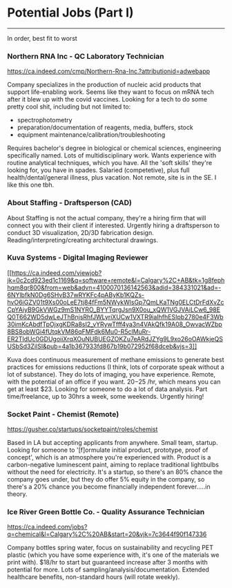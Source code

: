 # Potential Jobs (Part I)

***

In order, best fit to worst

### Northern RNA Inc - QC Laboratory Technician
https://ca.indeed.com/cmp/Northern-Rna-Inc.?attributionid=adwebapp

Company specializes in the production of nucleic acid products that support life-enabling work. Seems like they want to focus on mRNA tech after it blew up with the covid vaccines. Looking for a tech to do some pretty cool shit, including but not limited to:
- spectrophotometry
- preparation/documentation of reagents, media, buffers, stock
- equipment maintenance/calibration/troubleshooting

 Requires bachelor's degree in biological or chemical sciences, engineering specifically named. Lots of multidisciplinary work. Wants experience with routine analytical techniques, which you have. All the 'soft skills' they're looking for, you have in spades. Salaried (competetive), plus full health/dental/general illness, plus vacation. Not remote, site is in the SE. I like this one tbh.


### About Staffing - Draftsperson (CAD)

About Staffing is not the actual company, they're a hiring firm that will connect you with their client if interested. Urgently hiring a draftsperson to conduct 3D visualization, 2D/3D fabrication design. Reading/interpreting/creating architectural drawings.


### Kuva Systems - Digital Imaging Reviewer

[[https://ca.indeed.com/viewjob?jk=0c2cd923ed1c1169&q=software+remote&l=Calgary%2C+AB&tk=1g8fephhqm8qr800&from=web&advn=4100070136142563&adid=384331021&ad=-6NYlbfkN0Dg6SHvB37wRYKFc4pAByKb1KQZs-hvO6iGZV01t9Xs00oLeE7tj84fFm5NWykWlsGp7QmLKaTNg0ELCtDrFdXvZcCpYAiyB9GkVWGz9mS1NYRO_BYYTqrgJsn9X0ou_xQW1VGJVAiLCw6_98EQ0T662WD5dwLeJThBnjsRhfJWLyriXUCw1VXTR9iaIhfhESIpb2780e4F3Wb30imKcAbdfTpOjxgKDRa8sI2_vYRywTfff4ya3n4VAkQfk19A08_OwvacWZbp8BS8obWGi4fUtqkVM86qFMFdk6Mu0-R5clMuRr-ER2TIdUc0GDUgoiiXrqXOuNUBUEGZOKZu7eARdJZYg9L9xo26oOAWkjeQSUSbSd3ZilSI&pub=4a1b367933fd867b19b072952f68dceb&vjs=3]]

Kuva does continuous measurement of methane emissions to generate best practices for emissions reductions (I think, lots of corporate speak without a lot of substance). They do lots of imaging, you have experience. Remote, with the potential of an office if you want. $20-$25 /hr, which means you can get at least $23. Looking for someone to do a lot of data analysis. Part time/freelance, up to 30hrs a week, some weekends. Urgently hiring!


### Socket Paint - Chemist (Remote)

https://gusher.co/startups/socketpaint/roles/chemist

Based in LA but accepting applicants from anywhere. Small team, startup. Looking for someone to '[f]ormulate initial product, prototype, proof of concept', which is an atmosphere you're experienced with. Product is a carbon-negative luminescent paint, aiming to replace traditional lightbulbs without the need for electricity. It's a startup, so there's an 80% chance the company goes under, but they do offer 5% equity in the company, so there's a 20% chance you become financially independent forever.....in theory.

### Ice River Green Bottle Co. - Quality Assurance Technician

https://ca.indeed.com/jobs?q=chemical&l=Calgary%2C%20AB&start=20&vjk=7c3644f90f147336

Company bottles spring water, focus on sustainability and recycling PET plastic (which you have some experience with, it's one of the materials we print with). $18/hr to start but guaranteed increase after 3 months with potential for more. Lots of sampling/analysis/documentation. Extended healthcare benefits, non-standard hours (will rotate weekly).